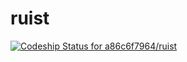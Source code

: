 ruist
=====
[ ![Codeship Status for a86c6f7964/ruist](https://www.codeship.io/projects/33d824d0-0ab0-0131-6f59-2266ee241acd/status)](https://www.codeship.io/projects/7474)
